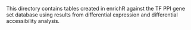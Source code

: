 This directory contains tables created in enrichR against the TF PPI gene set database using results from differential expression and differential accessibility analysis.
